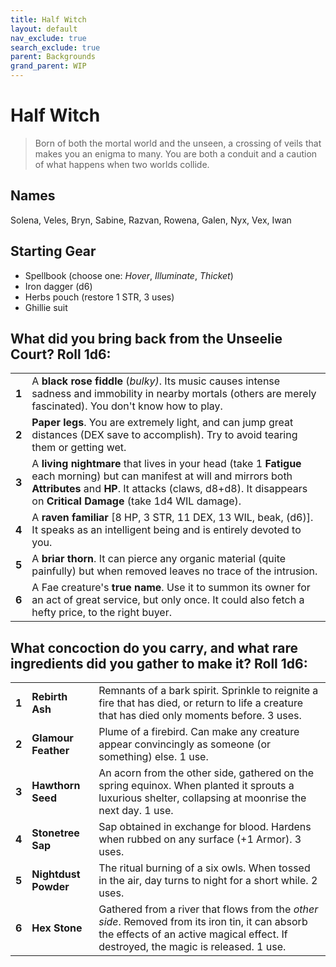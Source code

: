 ```yaml
---
title: Half Witch
layout: default
nav_exclude: true
search_exclude: true
parent: Backgrounds
grand_parent: WIP
---
```


# Half Witch

> Born of both the mortal world and the unseen, a crossing of veils that makes you an enigma to many. You are both a conduit and a caution of what happens when two worlds collide.

## Names

Solena, Veles, Bryn, Sabine, Razvan, Rowena, Galen, Nyx, Vex, Iwan

## Starting Gear
 
- Spellbook (choose one: _Hover_, _Illuminate_, _Thicket_)
- Iron dagger (d6)
- Herbs pouch (restore 1 STR, 3 uses)
- Ghillie suit

## What did you bring back from the Unseelie Court? Roll 1d6:

|       |                                                                                                                                                                                                                                                               |
| ----- | ------------------------------------------------------------------------------------------------------------------------------------------------------------------------------------------------------------------------------------------------------------- |
| **1** | A **black rose fiddle** (_bulky)_. Its music causes intense sadness and immobility in nearby mortals (others are merely fascinated). You don't know how to play.                                                                                              |
| **2** | **Paper legs**. You are extremely light, and can jump great distances (DEX save to accomplish). Try to avoid tearing them or getting wet.                                                                                                                                |
| **3** | A **living nightmare** that lives in your head (take 1 **Fatigue** each morning) but can manifest at will and mirrors both **Attributes** and **HP**. It attacks (claws, d8+d8). It disappears on **Critical Damage** (take 1d4 WIL damage). |
| **4** | A **raven familiar** [8 HP, 3 STR, 11 DEX, 13 WIL, beak, (d6)]. It speaks as an intelligent being and is entirely devoted to you.                                                                                                                             |
| **5** | A **briar thorn**. It can pierce any organic material (quite painfully) but when removed leaves no trace of the intrusion.                                                                                                                                    |
| **6** | A Fae creature's **true name**. Use it to summon its owner for an act of great service, but only once. It could also fetch a hefty price, to the right buyer.                                                                                               |

## What concoction do you carry, and what rare ingredients did you gather to make it? Roll 1d6:

|       |                      |                                                                                                                                                                                |
| ----- | -------------------- | ------------------------------------------------------------------------------------------------------------------------------------------------------------------------------ |
| **1** | **Rebirth Ash**      | Remnants of a bark spirit. Sprinkle to reignite a fire that has died, or return to life a creature that has died only moments before. 3 uses.                                  |
| **2** | **Glamour Feather**  | Plume of a firebird. Can make any creature appear convincingly as someone (or something) else. 1 use.                                                                         |
| **3** | **Hawthorn Seed**    | An acorn from the other side, gathered on the spring equinox. When planted it sprouts a luxurious shelter, collapsing at moonrise the next day. 1 use.                         |
| **4** | **Stonetree Sap**    | Sap obtained in exchange for blood. Hardens when rubbed on any surface (+1 Armor). 3 uses.        |
| **5** | **Nightdust Powder** | The ritual burning of a six owls. When tossed in the air, day turns to night for a short while. 2 uses.                                                             |
| **6** | **Hex Stone**        | Gathered from a river that flows from the _other side_. Removed from its iron tin, it can absorb the effects of an active magical effect. If destroyed, the magic is released. 1 use. |
